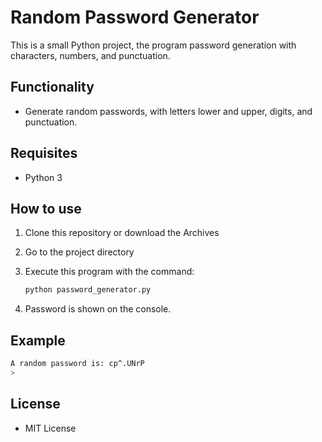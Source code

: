 # Random Password Generator

This is a small Python project, the program password generation with characters, numbers, and punctuation.

## Functionality
- Generate random passwords, with letters lower and upper, digits, and punctuation.

## Requisites

- Python 3

## How to use

1. Clone this repository or download the Archives

2. Go to the project directory

3. Execute this program with the command:

   ```bash
   python password_generator.py
    ````
4. Password is shown on the console.

## Example
```bash
A random password is: cp^.UNrP
> 
````

## License
- MIT License

